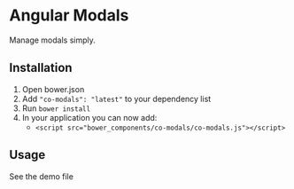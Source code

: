 # Angular Modals

Manage modals simply.


## Installation

1. Open bower.json
2. Add `"co-modals": "latest"` to your dependency list
3. Run `bower install`
4. In your application you can now add:
   * `<script src="bower_components/co-modals/co-modals.js"></script>`


## Usage


See the demo file
